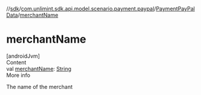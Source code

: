 //[sdk](../../../index.md)/[com.unlimint.sdk.api.model.scenario.payment.paypal](../index.md)/[PaymentPayPalData](index.md)/[merchantName](merchant-name.md)



# merchantName  
[androidJvm]  
Content  
val [merchantName](merchant-name.md): [String](https://kotlinlang.org/api/latest/jvm/stdlib/kotlin/-string/index.html)  
More info  


The name of the merchant

  



